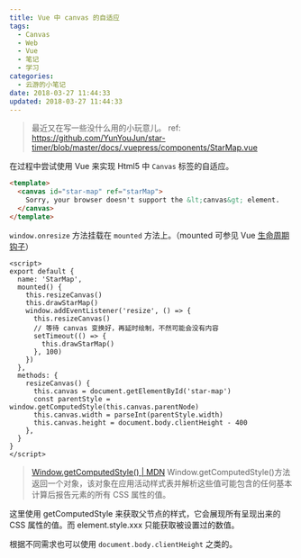 ```yaml
---
title: Vue 中 canvas 的自适应
tags:
  - Canvas
  - Web
  - Vue
  - 笔记
  - 学习
categories:
  - 云游的小笔记
date: 2018-03-27 11:44:33
updated: 2018-03-27 11:44:33
---
```


> 最近又在写一些没什么用的小玩意儿。
> ref: <https://github.com/YunYouJun/star-timer/blob/master/docs/.vuepress/components/StarMap.vue>

在过程中尝试使用 Vue 来实现 Html5 中 `Canvas` 标签的自适应。

<!-- more -->

```html
<template>
  <canvas id="star-map" ref="starMap">
    Sorry, your browser doesn't support the &lt;canvas&gt; element.
  </canvas>
</template>
```

`window.onresize` 方法挂载在 `mounted` 方法上。（mounted 可参见 Vue [生命周期钩子](https://cn.vuejs.org/v2/api/#mounted)）

```vue
<script>
export default {
  name: 'StarMap',
  mounted() {
    this.resizeCanvas()
    this.drawStarMap()
    window.addEventListener('resize', () => {
      this.resizeCanvas()
      // 等待 canvas 变换好，再延时绘制，不然可能会没有内容
      setTimeout(() => {
        this.drawStarMap()
      }, 100)
    })
  },
  methods: {
    resizeCanvas() {
      this.canvas = document.getElementById('star-map')
      const parentStyle = window.getComputedStyle(this.canvas.parentNode)
      this.canvas.width = parseInt(parentStyle.width)
      this.canvas.height = document.body.clientHeight - 400
    },
  }
}
</script>
```

> [Window.getComputedStyle() | MDN](https://developer.mozilla.org/zh-CN/docs/Web/API/Window/getComputedStyle)
> Window.getComputedStyle()方法返回一个对象，该对象在应用活动样式表并解析这些值可能包含的任何基本计算后报告元素的所有 CSS 属性的值。

这里使用 getComputedStyle 来获取父节点的样式，它会展现所有呈现出来的 CSS 属性的值。而 element.style.xxx 只能获取被设置过的数值。

根据不同需求也可以使用 `document.body.clientHeight` 之类的。
